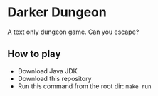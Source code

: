 # Darker Dungeon
A text only dungeon game. Can you escape?

## How to play
- Download Java JDK
- Download this repository
- Run this command from the root dir: ``` make run ```
